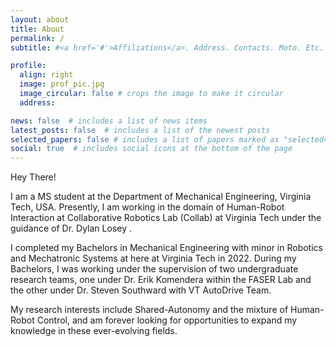 ```yaml
---
layout: about
title: About
permalink: /
subtitle: #<a href='#'>Affiliations</a>. Address. Contacts. Moto. Etc.

profile:
  align: right
  image: prof_pic.jpg
  image_circular: false # crops the image to make it circular
  address: 

news: false  # includes a list of news items
latest_posts: false  # includes a list of the newest posts
selected_papers: false # includes a list of papers marked as "selected={true}"
social: true  # includes social icons at the bottom of the page
---
```


Hey There!

I am a MS student at the Department of Mechanical Engineering, Virginia Tech, USA. Presently, I am working in the domain of Human-Robot Interaction at Collaborative Robotics Lab (Collab) at Virginia Tech under the guidance of Dr. Dylan Losey .


I completed my Bachelors in Mechanical Engineering with minor in Robotics and Mechatronic Systems at here at Virginia Tech in 2022. During my Bachelors, I was working under the supervision of two undergraduate research teams, one under Dr. Erik Komendera within the FASER Lab and the other under Dr. Steven Southward with VT AutoDrive Team.

My research interests include Shared-Autonomy and the mixture of Human-Robot Control, and am forever looking for opportunities to expand my knowledge in these ever-evolving fields.
